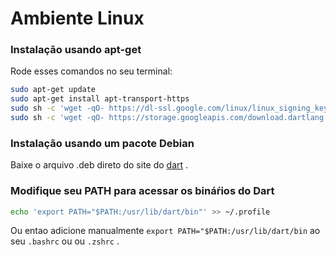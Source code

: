 # Ambiente Linux

### Instalação usando apt-get

Rode esses comandos no seu terminal:

```bash
sudo apt-get update
sudo apt-get install apt-transport-https
sudo sh -c 'wget -qO- https://dl-ssl.google.com/linux/linux_signing_key.pub | apt-key add -'
sudo sh -c 'wget -qO- https://storage.googleapis.com/download.dartlang.org/linux/debian/dart_stable.list > /etc/apt/sources.list.d/dart_stable.list'
```

### Instalação usando um pacote Debian

Baixe o arquivo .deb direto do site do [dart](https://dart.dev/get-dart) .

### Modifique seu PATH para acessar os bináŕios do Dart

```bash
echo 'export PATH="$PATH:/usr/lib/dart/bin"' >> ~/.profile
```

Ou entao adicione manualmente `export PATH="$PATH:/usr/lib/dart/bin` ao seu `.bashrc` ou ou `.zshrc` .
